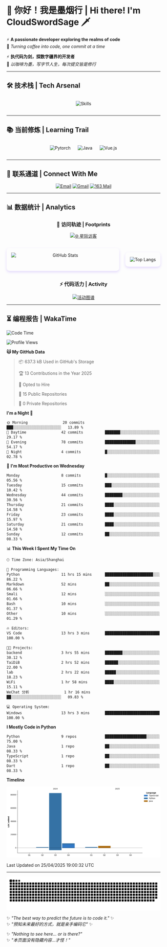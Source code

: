 # 🌊 你好！我是墨烟行 | Hi there! I'm CloudSwordSage 🗡️

⚡ **A passionate developer exploring the realms of code**  
🌌 *Turning coffee into code, one commit at a time*

⚡ **执代码为剑，探数字疆界的开发者**  
🌌 *以咖啡为墨，写字节人生，每次提交皆是修行*

---

## 🛠️ 技术栈 | Tech Arsenal

<div align="center" style="margin: 20px 0;">
  <img src="https://skillicons.dev/icons?i=python,linux,git,github,html,css,js,ts" alt="Skills" style="height: 50px; margin: 10px;"/>
</div>

---

## 📚 当前修炼 | Learning Trail

<div align="center" style="margin: 20px 0;">
  <img src="https://img.shields.io/badge/PyTorch-EE4C2C?style=flat-square&logo=pytorch&logoColor=white" alt="Pytorch" style="height: 30px; margin: 10px;"/>
  <img src="https://img.shields.io/badge/Java-007396?style=flat-square&logo=openjdk&logoColor=white" alt="Java" style="height: 30px; margin: 10px;"/>
  <img src="https://img.shields.io/badge/Vue.js-4FC08D?style=flat-square&logo=vue.js&logoColor=white" alt="Vue.js" style="height: 30px; margin: 10px;"/>
</div>

---

## 📮 联系通道 | Connect With Me

<div align="center">
  
[![Email](https://img.shields.io/badge/QQ%20Mail-1984769759@qq.com-168DEA?style=flat-square&logo=tencentqq)](mailto:1984769759@qq.com)
[![Gmail](https://img.shields.io/badge/Gmail-zlf100518@gmail.com-EA4335?style=flat-square&logo=gmail)](mailto:zlf100518@gmail.com)
[![163 Mail](https://img.shields.io/badge/163-zlf100518@163.com-DC143C?style=flat-square)](mailto:zlf100518@163.com)

</div>

---

## 📊 数据统计 | Analytics

<div align="center">

### 🌌 访问轨迹 | Footprints

[![🌐 星际访客](https://count.getloli.com/get/@CloudSwordSage?theme=rule34)](https://github.com/CloudSwordSage)

<div style="display: flex; gap: 20px; margin: 30px 0">
  <img src="https://github-readme-stats.vercel.app/api?username=CloudSwordSage&show_icons=true&theme=midnight-purple&hide_border=true&include_all_commits=true&rank_icon=github&hide=issues&line_height=24" 
       alt="GitHub Stats" 
       style="flex: 1; box-shadow: 0 4px 8px rgba(122,63,247,0.2); border-radius: 10px; padding: 15px;"/>
  
  <img src="https://github-readme-stats.vercel.app/api/top-langs/?username=CloudSwordSage&layout=compact&theme=midnight-purple&hide_border=true&langs_count=6&card_width=300&exclude_repo=AI-Assistant"
       alt="Top Langs"
       style="flex: 1; box-shadow: 0 4px 8px rgba(122,63,247,0.2); border-radius: 10px; padding: 15px;"/>
</div>

### ⚡ 代码活力 | Activity

[![活动图谱](https://github-readme-activity-graph.vercel.app/graph?username=CloudSwordSage&theme=react-dark&hide_border=true&area=true&custom_title=代码能量流%20|%20Contribution%20Flow&radius=12&height=300)](https://github.com/CloudSwordSage)

</div>

---

## ⏳ 编程报告 | WakaTime

<!--START_SECTION:waka-->
![Code Time](http://img.shields.io/badge/Code%20Time-713%20hrs%2010%20mins-blue)

![Profile Views](http://img.shields.io/badge/Profile%20Views-0-blue)

**🐱 My GitHub Data** 

> 📦 637.3 kB Used in GitHub's Storage 
 > 
> 🏆 13 Contributions in the Year 2025
 > 
> 💼 Opted to Hire
 > 
> 📜 15 Public Repositories 
 > 
> 🔑 0 Private Repositories 
 > 
**I'm a Night 🦉** 

```text
🌞 Morning                20 commits          ███░░░░░░░░░░░░░░░░░░░░░░   13.89 % 
🌆 Daytime                42 commits          ███████░░░░░░░░░░░░░░░░░░   29.17 % 
🌃 Evening                78 commits          ██████████████░░░░░░░░░░░   54.17 % 
🌙 Night                  4 commits           █░░░░░░░░░░░░░░░░░░░░░░░░   02.78 % 
```
📅 **I'm Most Productive on Wednesday** 

```text
Monday                   8 commits           █░░░░░░░░░░░░░░░░░░░░░░░░   05.56 % 
Tuesday                  15 commits          ███░░░░░░░░░░░░░░░░░░░░░░   10.42 % 
Wednesday                44 commits          ████████░░░░░░░░░░░░░░░░░   30.56 % 
Thursday                 21 commits          ████░░░░░░░░░░░░░░░░░░░░░   14.58 % 
Friday                   23 commits          ████░░░░░░░░░░░░░░░░░░░░░   15.97 % 
Saturday                 21 commits          ████░░░░░░░░░░░░░░░░░░░░░   14.58 % 
Sunday                   12 commits          ██░░░░░░░░░░░░░░░░░░░░░░░   08.33 % 
```


📊 **This Week I Spent My Time On** 

```text
🕑︎ Time Zone: Asia/Shanghai

💬 Programming Languages: 
Python                   11 hrs 15 mins      ██████████████████████░░░   86.22 % 
Markdown                 52 mins             ██░░░░░░░░░░░░░░░░░░░░░░░   06.66 % 
Smali                    12 mins             ░░░░░░░░░░░░░░░░░░░░░░░░░   01.66 % 
Bash                     10 mins             ░░░░░░░░░░░░░░░░░░░░░░░░░   01.37 % 
Other                    10 mins             ░░░░░░░░░░░░░░░░░░░░░░░░░   01.29 % 

🔥 Editors: 
VS Code                  13 hrs 3 mins       █████████████████████████   100.00 % 

🐱‍💻 Projects: 
backend                  3 hrs 55 mins       ████████░░░░░░░░░░░░░░░░░   30.12 % 
TaiDiB                   2 hrs 52 mins       ██████░░░░░░░░░░░░░░░░░░░   22.00 % 
lab                      2 hrs 22 mins       █████░░░░░░░░░░░░░░░░░░░░   18.23 % 
WiFi                     1 hr 58 mins        ████░░░░░░░░░░░░░░░░░░░░░   15.11 % 
WeChat 分析                1 hr 16 mins        ██░░░░░░░░░░░░░░░░░░░░░░░   09.83 % 

💻 Operating System: 
Windows                  13 hrs 3 mins       █████████████████████████   100.00 % 
```

**I Mostly Code in Python** 

```text
Python                   9 repos             ███████████████████░░░░░░   75.00 % 
Java                     1 repo              ██░░░░░░░░░░░░░░░░░░░░░░░   08.33 % 
TypeScript               1 repo              ██░░░░░░░░░░░░░░░░░░░░░░░   08.33 % 
Dart                     1 repo              ██░░░░░░░░░░░░░░░░░░░░░░░   08.33 % 
```



**Timeline**

![Lines of Code chart](https://raw.githubusercontent.com/CloudSwordSage/CloudSwordSage/main/assets/bar_graph.png)


 Last Updated on 25/04/2025 19:00:32 UTC
<!--END_SECTION:waka-->

---

<div align="center">
  <img src="./assets/github-snake-dark.svg" alt="Contribution Snake" />
</div>

✨ *"The best way to predict the future is to code it."* ✨  
✨ *"预知未来最好的方式，就是亲手编码它"* ✨

✨ *"Nothing to see here... or is there?"*  
✨ *"本页面没有隐藏内容...才怪！"*  
